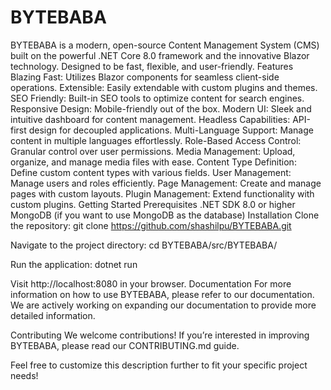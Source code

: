 # BYTEBABA
BYTEBABA is a modern, open-source Content Management System (CMS) built on the powerful .NET Core 8.0 framework and the innovative Blazor technology. Designed to be fast, flexible, and user-friendly.
Features
Blazing Fast: Utilizes Blazor components for seamless client-side operations.
Extensible: Easily extendable with custom plugins and themes.
SEO Friendly: Built-in SEO tools to optimize content for search engines.
Responsive Design: Mobile-friendly out of the box.
Modern UI: Sleek and intuitive dashboard for content management.
Headless Capabilities: API-first design for decoupled applications.
Multi-Language Support: Manage content in multiple languages effortlessly.
Role-Based Access Control: Granular control over user permissions.
Media Management: Upload, organize, and manage media files with ease.
Content Type Definition: Define custom content types with various fields.
User Management: Manage users and roles efficiently.
Page Management: Create and manage pages with custom layouts.
Plugin Management: Extend functionality with custom plugins.
Getting Started
Prerequisites
.NET SDK 8.0 or higher
MongoDB (if you want to use MongoDB as the database)
Installation
Clone the repository:
git clone https://github.com/shashilpu/BYTEBABA.git

Navigate to the project directory:
cd BYTEBABA/src/BYTEBABA/

Run the application:
dotnet run

Visit http://localhost:8080 in your browser.
Documentation
For more information on how to use BYTEBABA, please refer to our documentation. We are actively working on expanding our documentation to provide more detailed information.

Contributing
We welcome contributions! If you’re interested in improving BYTEBABA, please read our CONTRIBUTING.md guide.

Feel free to customize this description further to fit your specific project needs!
